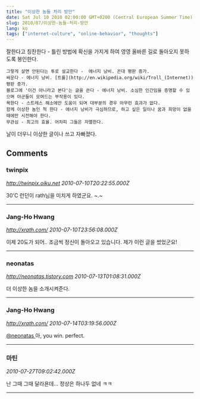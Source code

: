 ```yaml
---
title: "이상한 놈들 처리 방안"
date: Sat Jul 10 2010 02:00:00 GMT+0200 (Central European Summer Time)
slug: 2010/07/이상한-놈들-처리-방안
lang: ko
tags: ["internet-culture", "online-behavior", "thoughts"]
---
```


잘한다고 칭찬한다 - 틀린 방법에 확신을 가지게 하여 영영 올바른 길로 돌아오지 못하도록 봉인한다.

	그렇게 살면 안된다는 투로 설교한다 -  에너지 낭비. 꼰대 평판 증가.  
	싸운다 - 에너지 낭비. [트롤](http://en.wikipedia.org/wiki/Troll_(Internet)) 평판 증가.  
	블로그에 '이건 아니라고 본다'는 글을 쓴다 - 에너지 낭비. 소심한 인간임을 증명할 수 있으며 아군들이 모여드는 부작용이 있다.  
	욕한다 - 스트레스 해소에만 도움이 되며 대부분의 경우 아무런 효과가 없다.  
	함께 이상한 놈인 척 한다 - 에너지 낭비가 극심하므로, 하고 싶은 일이나 꿈과 희망이 없을 때에만 시전해야 한다.  
	무관심 - 최고의 효율. 어차피 그들은 자멸한다.  

날이 더우니 이상한 글이나 쓰고 자빠졌다.

## Comments

### twinpix
*http://twinpix.oiku.net*
*2010-07-10T20:22:55.000Z*

30'C 런던이 rath님을 미치게 하였군요. ~.~

---

### Jang-Ho Hwang
*http://xrath.com/*
*2010-07-10T23:56:08.000Z*

이제 20도가 되어.. 조금씩 정신이 돌아오고 있습니다. 제가 이런 글을 썼었군요!

---

### neonatas
*http://neonatas.tistory.com*
*2010-07-13T01:08:31.000Z*

더 이상한 놈을 소개시켜준다.

---

### Jang-Ho Hwang
*http://xrath.com/*
*2010-07-14T03:19:56.000Z*

[@neonatas ](#comment-4698) 
아, you win. perfect.

---

### 마틴
*2010-07-27T09:02:42.000Z*

난 그때 그때 달라욘데... 정상은 하나두 없네 ㅋㅋ

---

